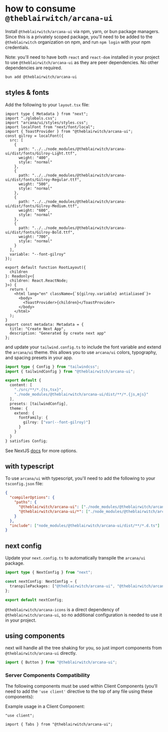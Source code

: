 # how to consume `@theblairwitch/arcana-ui`

Install `@theblairwitch/arcana-ui` via npm, yarn, or bun package managers. Since this is a privately scoped package, you'll need to be added to the `@theblairwitch` organization on npm, and run `npm login` with your npm credentials.

Note: you'll need to have both `react` and `react-dom` installed in your project to use `@theblairwitch/arcana-ui` as they are peer dependencies. No other dependencies are required.

```bash
bun add @theblairwitch/arcana-ui
```

## styles & fonts

Add the following to your `layout.tsx` file:

```tsx
import type { Metadata } from "next";
import "./globals.css";
import "arcana/ui/styles/styles.css";
import localFont from "next/font/local";
import { ToastProvider } from "@theblairwitch/arcana-ui";
const gilroy = localFont({
  src: [
    {
      path: "../../node_modules/@theblairwitch/arcana-ui/dist/fonts/Gilroy-Light.ttf",
      weight: "400",
      style: "normal"
    },
    {
      path: "../../node_modules/@theblairwitch/arcana-ui/dist/fonts/Gilroy-Regular.ttf",
      weight: "500",
      style: "normal"
    },
    {
      path: "../../node_modules/@theblairwitch/arcana-ui/dist/fonts/Gilroy-Medium.ttf",
      weight: "600",
      style: "normal"
    },
    {
      path: "../../node_modules/@theblairwitch/arcana-ui/dist/fonts/Gilroy-Bold.ttf",
      weight: "700",
      style: "normal"
    }
  ],
  variable: "--font-gilroy"
});

export default function RootLayout({
  children
}: Readonly<{
  children: React.ReactNode;
}>) {
  return (
    <html lang="en" className={`${gilroy.variable} antialiased`}>
      <body>
        <ToastProvider>{children}</ToastProvider>
      </body>
    </html>
  );
}
export const metadata: Metadata = {
  title: "Create Next App",
  description: "Generated by create next app"
};
```

and update your `tailwind.config.ts` to include the font variable and extend the `arcana/ui` theme. this allows you to use `arcana/ui` colors, typography, and spacing presets in your app.

```ts
import type { Config } from "tailwindcss";
import { tailwindConfig } from "@theblairwitch/arcana-ui";

export default {
  content: [
    "./src/**/*.{ts,tsx}",
    "./node_modules/@theblairwitch/arcana-ui/dist/**/*.{js,mjs}"
  ],
  presets: [tailwindConfig],
  theme: {
    extend: {
      fontFamily: {
        gilroy: ["var(--font-gilroy)"]
      }
    }
  }
} satisfies Config;
```

See NextJS [docs](https://nextjs.org/docs/pages/building-your-application/optimizing/fonts#with-tailwind-css) for more options.

## with typescript

To use `arcana/ui` with typescript, you'll need to add the following to your `tsconfig.json` file:

```json
{
  "compilerOptions": {
    "paths": {
      "@theblairwitch/arcana-ui": ["./node_modules/@theblairwitch/arcana-ui/dist/index.d.ts"],
      "@theblairwitch/arcana-ui/*": ["./node_modules/@theblairwitch/arcana-ui/dist/*"]
    }
  },
  "include": ["node_modules/@theblairwitch/arcana-ui/dist/**/*.d.ts"]
}
```

## next config

Update your `next.config.ts` to automatically transpile the `arcana/ui` package.

```ts
import type { NextConfig } from "next";

const nextConfig: NextConfig = {
  transpilePackages: ["@theblairwitch/arcana-ui", "@theblairwitch/arcana-icons"]
};

export default nextConfig;
```

`@theblairwitch/arcana-icons` is a direct dependency of `@theblairwitch/arcana-ui`, so no additional configuration is needed to use it in your project.

## using components

next will handle all the tree shaking for you, so just import components from `@theblairwitch/arcana-ui` directly.

```ts
import { Button } from "@theblairwitch/arcana-ui";
```

### Server Components Compatibility

The following components must be used within Client Components (you'll need to add the `'use client'` directive to the top of any file using these components):

<!-- TODO: add a list of components that are not compatible with server components -->

Example usage in a Client Component:

```tsx
"use client";

import { Tabs } from "@theblairwitch/arcana-ui";
```
